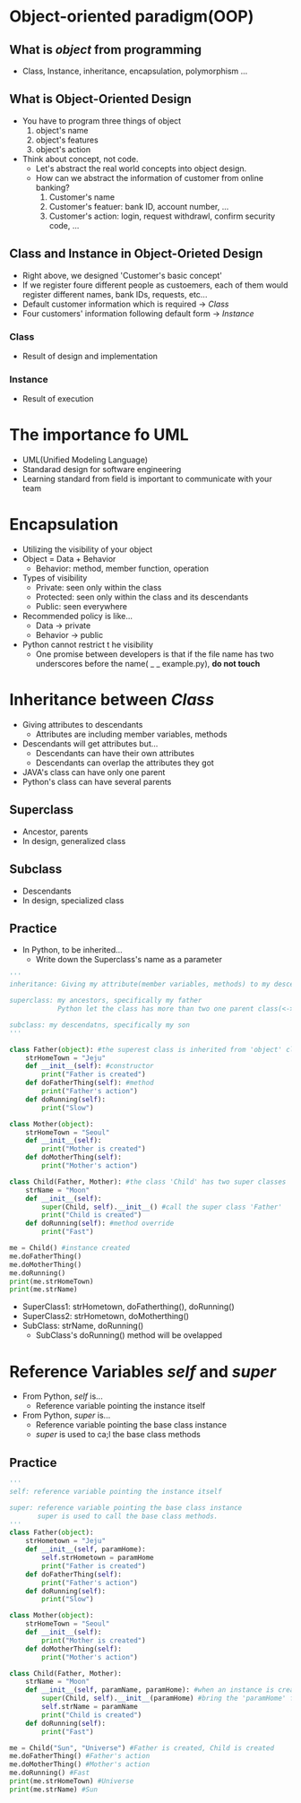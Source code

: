 # Object-oriented paradigm(OOP)
## What is *object* from programming
- Class, Instance, inheritance, encapsulation, polymorphism ...
## What is Object-Oriented Design
- You have to program three things of object
	1) object's name
	2) object's features
	3) object's action
- Think about concept, not code.
	- Let's abstract the real world concepts into object design.
	- How can we abstract the information of customer from online banking?
		1) Customer's name
		2) Customer's featuer: bank ID, account number, ...
		3) Customer's action: login, request withdrawl, confirm security code, ...
## Class and Instance in Object-Orieted Design
- Right above, we designed 'Customer's basic concept'
- If we register foure different people as custoemers, each of them would register different names, bank IDs, requests, etc...
- Default customer information which is required -> *Class*
- Four customers' information following default form -> *Instance*
### Class
- Result of design and implementation
### Instance
- Result of execution
# The importance fo UML
- UML(Unified Modeling Language)
- Standarad design for software engineering
- Learning standard from field is important to communicate with your team
# Encapsulation
- Utilizing the visibility of your object
- Object = Data + Behavior
	- Behavior: method, member function, operation
- Types of visibility
	- Private: seen only within the class
	- Protected: seen only within the class and its descendants
	- Public: seen everywhere
- Recommended policy is like...
	- Data -> private
	- Behavior -> public
- Python cannot restrict t he visibility
	- One promise between developers is that if the file name has two underscores before the name( _ _ example.py), **do not touch**
# Inheritance between *Class*
- Giving attributes to descendants
	- Attributes are including member variables, methods
- Descendants will get attributes but...
	- Descendants can have their own attributes
	- Descendants can overlap the attributes they got
- JAVA's class can have only one parent
- Python's class can have several parents
## Superclass
- Ancestor, parents
- In design, generalized class
## Subclass
- Descendants
- In design, specialized class
## Practice
- In Python, to be inherited...
	- Write down the Superclass's name as a parameter
```Python
'''
inheritance: Giving my attribute(member variables, methods) to my descendants

superclass: my ancestors, specifically my father
            Python let the class has more than two one parent class(<-> Java)

subclass: my descendatns, specifically my son
'''

class Father(object): #the superest class is inherited from 'object' class
    strHomeTown = "Jeju"
    def __init__(self): #constructor
        print("Father is created")
    def doFatherThing(self): #method
        print("Father's action")
    def doRunning(self):
        print("Slow")

class Mother(object):
    strHomeTown = "Seoul"
    def __init__(self):
        print("Mother is created")
    def doMotherThing(self):
        print("Mother's action")

class Child(Father, Mother): #the class 'Child' has two super classes
    strName = "Moon"
    def __init__(self):
        super(Child, self).__init__() #call the super class 'Father'
        print("Child is created")
    def doRunning(self): #method override
        print("Fast")

me = Child() #instance created
me.doFatherThing()
me.doMotherThing()
me.doRunning()
print(me.strHomeTown)
print(me.strName)
```
- SuperClass1: strHometown, doFatherthing(), doRunning()
- SuperClass2: strHometown, doMotherthing()
- SubClass: strName, doRunning()
	- SubClass's doRunning() method will be ovelapped
# Reference Variables *self* and *super*
- From Python, *self* is...
	- Reference variable pointing the instance itself
- From Python, *super* is...
	- Reference variable pointing the base class instance
	- *super* is used to ca;l the base class methods
## Practice
```Python
'''
self: reference variable pointing the instance itself

super: reference variable pointing the base class instance
       super is used to call the base class methods.
'''
class Father(object):
    strHometown = "Jeju"
    def __init__(self, paramHome):
        self.strHometown = paramHome
        print("Father is created")
    def doFatherThing(self):
        print("Father's action")
    def doRunning(self):
        print("Slow")

class Mother(object):
    strHomeTown = "Seoul"
    def __init__(self):
        print("Mother is created")
    def doMotherThing(self):
        print("Mother's action")

class Child(Father, Mother):
    strName = "Moon"
    def __init__(self, paramName, paramHome): #when an instance is created, two arguments will be 'pramName', 'paramHome'
        super(Child, self).__init__(paramHome) #bring the 'paramHome' from the superclass 'Father'
        self.strName = paramName
        print("Child is created")
    def doRunning(self):
        print("Fast")

me = Child("Sun", "Universe") #Father is created, Child is created
me.doFatherThing() #Father's action
me.doMotherThing() #Mother's action
me.doRunning() #Fast
print(me.strHomeTown) #Universe
print(me.strName) #Sun
```
